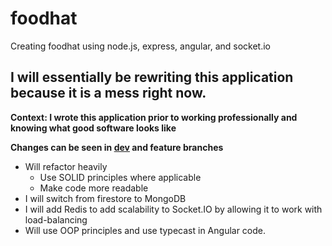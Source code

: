 # foodhat
Creating foodhat using node.js, express, angular, and socket.io

## I will essentially be rewriting this application because it is a mess right now.
**Context: I wrote this application prior to working professionally and knowing what good software looks like**

**Changes can be seen in [dev](https://github.com/rlopez1j/foodhat/tree/develop) and feature branches**
- Will refactor heavily
   - Use SOLID principles where applicable
   - Make code more readable
- I will switch from firestore to MongoDB
- I will add Redis to add scalability to Socket.IO by allowing it to work with load-balancing
- Will use OOP principles and use typecast in Angular code.
